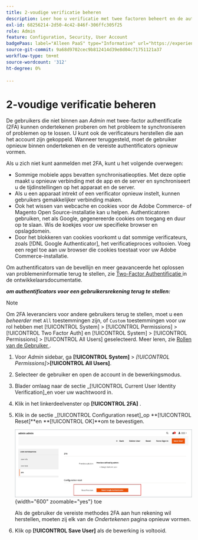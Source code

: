 ```yaml
---
title: 2-voudige verificatie beheren
description: Leer hoe u verificatie met twee factoren beheert en de authenticators voor Admin-gebruikers opnieuw instelt.
exl-id: 68256214-2d50-4c42-846f-306ffc305f25
role: Admin
feature: Configuration, Security, User Account
badgePaas: label="Alleen PaaS" type="Informative" url="https://experienceleague.adobe.com/en/docs/commerce/user-guides/product-solutions" tooltip="Is alleen van toepassing op Adobe Commerce op Cloud-projecten (door Adobe beheerde PaaS-infrastructuur) en op projecten in het veld."
source-git-commit: 9a68d9702cec9b812414d39e8d04c71751121a37
workflow-type: tm+mt
source-wordcount: '312'
ht-degree: 0%

---
```


# 2-voudige verificatie beheren

De gebruikers die niet binnen aan _Admin_ met twee-factor authentificatie (2FA) kunnen ondertekenen proberen om het probleem te synchroniseren of problemen op te lossen. U kunt ook de verificateurs herstellen die aan het account zijn gekoppeld. Wanneer teruggesteld, moet de gebruiker opnieuw binnen ondertekenen en de vereiste authentificators opnieuw vormen.

Als u zich niet kunt aanmelden met 2FA, kunt u het volgende overwegen:

- Sommige mobiele apps bevatten synchronisatieopties. Met deze optie maakt u opnieuw verbinding met de app en de server en synchroniseert u de tijdinstellingen op het apparaat en de server.
- Als u een apparaat intrekt of een verificator opnieuw instelt, kunnen gebruikers gemakkelijker verbinding maken.
- Ook het wissen van webcache en cookies voor de Adobe Commerce- of Magento Open Source-installatie kan u helpen. Authenticatoren gebruiken, net als Google, gegenereerde cookies om toegang en duur op te slaan. Wis de koekjes voor uw specifieke browser en opslagdomein.
- Door het blokkeren van cookies voorkomt u dat sommige verificateurs, zoals [!DNL Google Authenticator], het verificatieproces voltooien. Voeg een regel toe aan uw browser die cookies toestaat voor uw Adobe Commerce-installatie.

Om authentificators van de bevellijn en meer geavanceerde het oplossen van problemeninformatie terug te stellen, zie [ Two-Factor Authentificatie ](https://developer.adobe.com/commerce/testing/functional-testing-framework/two-factor-authentication/) in de ontwikkelaarsdocumentatie.

**_om authentificators voor een gebruikersrekening terug te stellen:_**

>[!NOTE]
>
>Om 2FA leveranciers voor andere gebruikers terug te stellen, moet u een _beheerder_ met `All` toestemmingen zijn, of `Custom` toestemmingen voor uw rol hebben met [!UICONTROL System] > [!UICONTROL Permissions] > [!UICONTROL Two Factor Auth] en [!UICONTROL System] > [!UICONTROL Permissions] > [!UICONTROL All Users] geselecteerd. Meer leren, zie [ Rollen van de Gebruiker ](permissions-user-roles.md).

1. Voor _Admin_ sidebar, ga **[!UICONTROL System]** > _[!UICONTROL Permissions]_>**[!UICONTROL All Users]**.

1. Selecteer de gebruiker en open de account in de bewerkingsmodus.

1. Blader omlaag naar de sectie _[!UICONTROL Current User Identity Verification]_en voer uw wachtwoord in.

1. Klik in het linkerdeelvenster op **[!UICONTROL 2FA]** .

1. Klik in de sectie _[!UICONTROL Configuration reset]_op **[!UICONTROL Reset]**en **[!UICONTROL OK]**om te bevestigen.

   ![ rekening van de Gebruiker - laat 2FA ](./assets/admin-2fa-config-reset-providers.png){width="600" zoomable="yes"} toe

   Als de gebruiker de vereiste methodes 2FA aan hun rekening wil herstellen, moeten zij elk van de _Ondertekenen_ pagina opnieuw vormen.

1. Klik op **[!UICONTROL Save User]** als de bewerking is voltooid.
